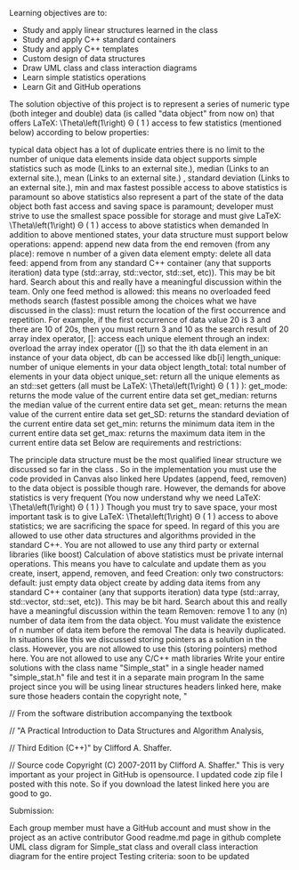 Learning objectives are to:
- Study and apply linear structures learned in the class
- Study and apply C++ standard containers
- Study and apply C++ templates
- Custom design of data structures
- Draw   UML class and class interaction diagrams
- Learn simple statistics operations 
- Learn Git and GitHub operations

The solution objective of this project is to represent a series of numeric type (both integer and double) data (is called "data object" from now on) that offers LaTeX: \Theta\left(1\right)
Θ
(
1
)
 access to few statistics (mentioned below)  according to below properties:

typical data object has a lot of duplicate entries 
there is no limit to the number of unique data elements inside
data object supports simple statistics such as mode (Links to an external site.), median (Links to an external site.), mean (Links to an external site.) ,  standard deviation (Links to an external site.), min and max
fastest possible access to above statistics is paramount
so above statistics also represent a part of the state of the data object
both fast access and saving space is paramount; developer must strive to use the smallest space possible for storage and must give LaTeX: \Theta\left(1\right)
Θ
(
1
)
 access to above statistics when demanded
In addition to above mentioned states, your data structure must support below operations:
append: append new data from the end
removen (from any place): remove n number of a given data element
empty: delete all data
feed: append from from any standard C++ container (any that supports iteration) data type (std::array, std::vector, std::set, etc)). This may be bit hard. Search about this and really have a meaningful discussion within the team.  Only one feed method is allowed: this means no overloaded feed methods
search (fastest possible among the choices what we have  discussed in the class): must return the location of the first occurrence and repetition. For example, if the first occurrence of data value 20 is 3  and there are 10 of 20s, then you must return 3 and 10 as the search result of 20
array index operator, []: access each unique element through an index: overload the array index operator ([]) so that the ith data element in an instance of your data object, db can be accessed like db[i]
length_unique: number of unique elements in your data object
length_total: total number of elements in your data object
unique_set: return all the unique elements as an std::set
getters (all must be LaTeX: \Theta\left(1\right)
Θ
(
1
)
):
get_mode: returns the mode value of the current entire data set
get_median: returns the median value of the current entire data set
get_ mean: returns the mean value of the current entire data set
get_SD: returns the standard deviation  of the current entire data set
get_min: returns the minimum data item in the current entire data set
get_max: returns the maximum data item in the current entire data set 
Below are requirements and restrictions:

The principle data structure must be the most qualified linear structure we discussed so far in the class . So in the implementation you must use the code provided in Canvas also linked here
Updates (append, feed, removen) to the data object is possible though rare. However, the demands for above statistics is very frequent (You now understand why we need LaTeX: \Theta\left(1\right)
Θ
(
1
)
)
Though you must try to save space, your most important task is to give LaTeX: \Theta\left(1\right)
Θ
(
1
)
access to above statistics; we are sacrificing the space for speed. In regard of this you are allowed to use other data structures and algorithms provided in the standard C++. You are not allowed to use any third party or external libraries (like boost)
Calculation of above statistics must be private internal operations. This means you have to calculate and update them as you create, insert, append, removen, and feed
Creation: only two constructors:
default: just empty data object
create by adding data items from any standard C++ container (any that supports iteration) data type (std::array, std::vector, std::set, etc)). This may be bit hard. Search about this and really have a meaningful discussion within the team
Removen: remove 1 to any (n) number of data item from the data object. You must validate the existence of n number of data item before the removal 
The data is heavily duplicated. In situations like this we discussed storing pointers as a solution in the class. However, you are not allowed to use this (storing pointers) method here.
You are not allowed to use any C/C++ math libraries
Write your entire solutions with the class name "Simple_stat" in a single header named "simple_stat.h" file and test it in a separate main program
In the same project since you will be using linear structures headers linked here, make sure those headers contain the copyright note, "

// From the software distribution accompanying the textbook

// "A Practical Introduction to Data Structures and Algorithm Analysis,

// Third Edition (C++)" by Clifford A. Shaffer.

// Source code Copyright (C) 2007-2011 by Clifford A. Shaffer."
This is very important as your project in GitHub is opensource. 
I updated code zip file I posted with this note. So if you download 
the latest linked here you are good to go.

Submission:

Each group member must have a GitHub account and must show in the project as an active contributor
Good readme.md page in github 
complete UML class digram for Simple_stat class and overall class interaction diagram for the entire project
Testing criteria: soon to be updated
